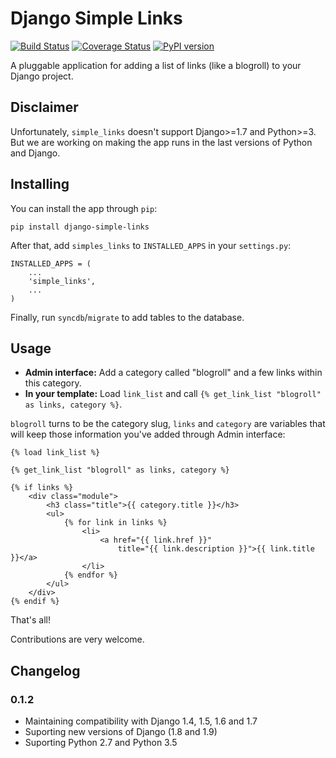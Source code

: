 # Django Simple Links

[![Build Status](https://travis-ci.org/kplaube/django-simple-links.svg?branch=master)](https://travis-ci.org/kplaube/django-simple-links)
[![Coverage Status](https://coveralls.io/repos/github/kplaube/django-simple-links/badge.svg?branch=master)](https://coveralls.io/github/kplaube/django-simple-links?branch=master)
[![PyPI version](https://badge.fury.io/py/django-simple-links.svg)](https://badge.fury.io/py/django-simple-links)

A pluggable application for adding a list of links (like a blogroll)
to your Django project.

## Disclaimer

Unfortunately, `simple_links` doesn't support Django>=1.7 and Python>=3.
But we are working on making the app runs in the last versions of Python and Django.

## Installing

You can install the app through `pip`:

    pip install django-simple-links

After that, add `simples_links` to `INSTALLED_APPS` in your
`settings.py`:

    INSTALLED_APPS = (
        ...
        'simple_links',
        ...
    )

Finally, run `syncdb`/`migrate` to add tables to the database.

## Usage

* **Admin interface:** Add a category called "blogroll" and a few links within this category.
* **In your template:** Load `link_list` and call `{% get_link_list "blogroll" as links, category %}`.

`blogroll` turns to be the category slug, `links` and `category` are variables that will keep those information
you've added through Admin interface:

    {% load link_list %}

    {% get_link_list "blogroll" as links, category %}

    {% if links %}
        <div class="module">
            <h3 class="title">{{ category.title }}</h3>
            <ul>
                {% for link in links %}
                    <li>
                        <a href="{{ link.href }}"
                            title="{{ link.description }}">{{ link.title }}</a>
                    </li>
                {% endfor %}
            </ul>
        </div>
    {% endif %}

That's all!

Contributions are very welcome.

## Changelog

### 0.1.2

* Maintaining compatibility with Django 1.4, 1.5, 1.6 and 1.7
* Suporting new versions of Django (1.8 and 1.9)
* Suporting Python 2.7 and Python 3.5
